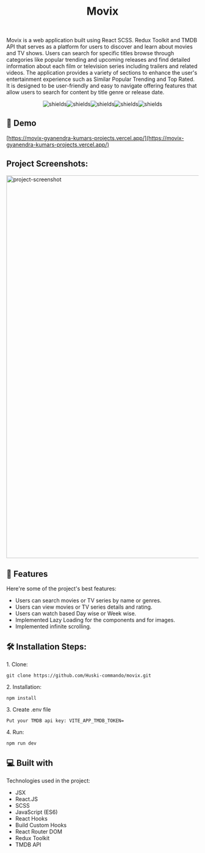 <h1 align="center" id="title">Movix</h1>

<br />

<p id="description">Movix is a web application built using React SCSS. Redux Toolkit and TMDB API that serves as a platform for users to discover and learn about movies and TV shows. Users can search for specific titles browse through categories like popular trending and upcoming releases and find detailed information about each film or television series including trailers and related videos. The application provides a variety of sections to enhance the user's entertainment experience such as Similar Popular Trending and Top Rated. It is designed to be user-friendly and easy to navigate offering features that allow users to search for content by title genre or release date.</p>

<p align="center"><img src="https://img.shields.io/badge/React-20232A?style=for-the-badge&amp;logo=react&amp;logoColor=61DAFB" alt="shields"><img src="https://img.shields.io/badge/Redux-593D88?style=for-the-badge&amp;logo=redux&amp;logoColor=white" alt="shields"><img src="https://img.shields.io/badge/React_Router-CA4245?style=for-the-badge&amp;logo=react-router&amp;logoColor=white" alt="shields"><img src="https://img.shields.io/badge/npm-CB3837?style=for-the-badge&amp;logo=npm&amp;logoColor=white" alt="shields"><img src="https://img.shields.io/badge/Vercel-000000?style=for-the-badge&amp;logo=vercel&amp;logoColor=white" alt="shields"></p>

<h2>🚀 Demo</h2>

[https://movix-gyanendra-kumars-projects.vercel.app/](https://movix-gyanendra-kumars-projects.vercel.app/)

<h2>Project Screenshots:</h2>

<img src="https://i.ibb.co/k2HfG3k/Untitled-design-1.png" alt="project-screenshot" width="1000" height="1000/">

  
  
<h2>🧐 Features</h2>

Here're some of the project's best features:

*   Users can search movies or TV series by name or genres.
*   Users can view movies or TV series details and rating.
*   Users can watch based Day wise or Week wise.
*   Implemented Lazy Loading for the components and for images.
*   Implemented infinite scrolling.

<h2>🛠️ Installation Steps:</h2>

<p>1. Clone:</p>

```
git clone https://github.com/Huski-commando/movix.git
```

<p>2. Installation:</p>

```
npm install
```

<p>3. Create .env file</p>

```
Put your TMDB api key: VITE_APP_TMDB_TOKEN=
```

<p>4. Run:</p>

```
npm run dev
```

  
  
<h2>💻 Built with</h2>

Technologies used in the project:

*   JSX
*   React.JS
*   SCSS
*   JavaScript (ES6)
*   React Hooks
*   Build Custom Hooks
*   React Router DOM
*   Redux Toolkit
*   TMDB API
